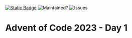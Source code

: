 [![Static Badge](https://img.shields.io/badge/AoC_2023-Day_1-blue?color=blue)](https://adventofcode.com/2023/day/1)
![Maintained?](https://img.shields.io/badge/Maintained%3F-yes-green.svg)
![Issues](https://img.shields.io/github/issues/rocher/advent-of-code.svg)

# Advent of Code 2023 - Day 1
